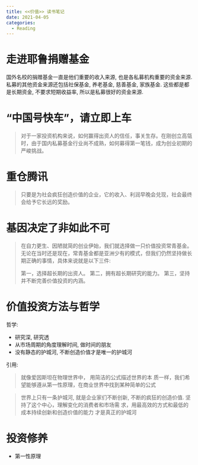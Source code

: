 ```yaml
---
title: <<价值>> 读书笔记
date: 2021-04-05
categories:
  - Reading
---
```


# 走进耶鲁捐赠基金

国外名校的捐赠基金一直是他们重要的收入来源, 也是各私募机构重要的资金来源. 私募的其他资金来源还包括社保基金, 养老基金, 慈善基金, 家族基金. 这些都是都是长期资金, 不要求短期收益率, 所以是私募很好的资金来源.

# “中国号快车”，请立即上车

> 对于一家投资机构来说，如何赢得出资人的信任，事关生存。在刚创立高瓴时，由于国内私募基金行业尚不成熟，如何募得第一笔钱，成为创业初期的严峻挑战。

# 重仓腾讯

> 只要是为社会疯狂创造价值的企业，它的收入、利润早晚会兑现，社会最终会给予它长远的奖励。

# 基因决定了非如此不可

> 在自力更生、因陋就简的创业伊始，我们就选择做一只价值投资常青基金。无论在当时还是现在，常青基金都是亚洲少有的模式，但我们仍然坚持做长期正确的事情，具体来说就是以下三件:
>
> 第一，选择超长期的出资人。
> 第二，拥有超长期研究的能力。
> 第三，坚持并不断完善价值投资的内涵。

# 价值投资方法与哲学

哲学:

* 研究深, 研究透
* 从市场周期的角度理解时间, 做时间的朋友
* 没有静态的护城河, 不断创造价值才是唯一的护城河

引用:

> 就像爱因斯坦在物理世界中， 用简洁的公式描述世界的本 质一样，我们希望能够遵从第一性原理，在商业世界中找到某种简单的公式

> 世界上只有一条护城河, 就是企业家们不断创新, 不断的疯狂的创造价值. 坚持了这个中心，理解变化的消费者和市场需 求，用最高效的方式和最低的成本持续创新和创造价值的能力 才是真正的护城河

# 投资修养

* 第一性原理
